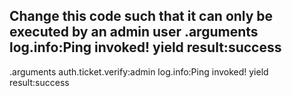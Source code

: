 Change this code such that it can only be executed by an admin user
.arguments
log.info:Ping invoked!
yield
   result:success
---
.arguments
auth.ticket.verify:admin
log.info:Ping invoked!
yield
   result:success
